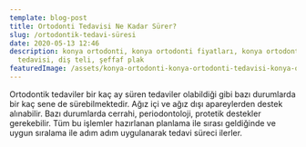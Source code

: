 ```yaml
---
template: blog-post
title: Ortodonti Tedavisi Ne Kadar Sürer?
slug: /ortodontik-tedavi-süresi
date: 2020-05-13 12:46
description: konya ortodonti, konya ortodonti fiyatları, konya ortodonti
  tedavisi, diş teli, şeffaf plak
featuredImage: /assets/konya-ortodonti-konya-ortodonti-tedavisi-konya-ortodonti-fiyatlari (5).jpg
---
```

Ortodontik tedaviler bir kaç ay süren tedaviler olabildiği gibi bazı durumlarda bir kaç sene de sürebilmektedir. Ağız içi ve ağız dışı apareylerden destek alınabilir. Bazı durumlarda cerrahi, periodontoloji, protetik destekler gerekebilir. Tüm bu işlemler hazırlanan planlama ile sırası geldiğinde ve uygun sıralama ile adım adım uygulanarak tedavi süreci ilerler.